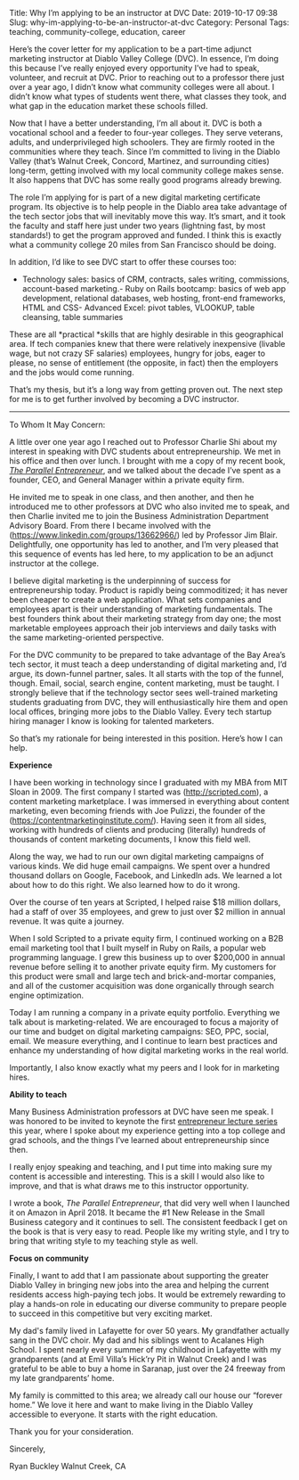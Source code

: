 Title: Why I’m applying to be an instructor at DVC
Date: 2019-10-17 09:38
Slug: why-im-applying-to-be-an-instructor-at-dvc
Category: Personal
Tags: teaching, community-college, education, career

Here’s the cover letter for my application to be a part-time adjunct marketing instructor at Diablo Valley College (DVC). In essence, I’m doing this because I’ve really enjoyed every opportunity I’ve had to speak, volunteer, and recruit at DVC. Prior to reaching out to a professor there just over a year ago, I didn’t know what community colleges were all about. I didn’t know what types of students went there, what classes they took, and what gap in the education market these schools filled. 

Now that I have a better understanding, I’m all about it. DVC is both a vocational school and a feeder to four-year colleges. They serve veterans, adults, and underprivileged high schoolers. They are firmly rooted in the communities where they teach. Since I’m committed to living in the Diablo Valley (that’s Walnut Creek, Concord, Martinez, and surrounding cities) long-term, getting involved with my local community college makes sense. It also happens that DVC has some really good programs already brewing. 

The role I’m applying for is part of a new digital marketing certificate program. Its objective is to help people in the Diablo area take advantage of the tech sector jobs that will inevitably move this way. It’s smart, and it took the faculty and staff here just under two years (lightning fast, by most standards!) to get the program approved and funded. I think this is exactly what a community college 20 miles from San Francisco should be doing.

In addition, I’d like to see DVC start to offer these courses too:

- Technology sales: basics of CRM, contracts, sales writing, commissions, account-based marketing.- Ruby on Rails bootcamp: basics of web app development, relational databases, web hosting, front-end frameworks, HTML and CSS- Advanced Excel: pivot tables, VLOOKUP, table cleansing, table summaries

These are all *practical *skills that are highly desirable in this geographical area. If tech companies knew that there were relatively inexpensive (livable wage, but not crazy SF salaries) employees, hungry for jobs, eager to please, no sense of entitlement (the opposite, in fact) then the employers and the jobs would come running. 

That’s my thesis, but it’s a long way from getting proven out. The next step for me is to get further involved by becoming a DVC instructor. 

---

To Whom It May Concern:

A little over one year ago I reached out to Professor Charlie Shi about my interest in speaking with DVC students about entrepreneurship. We met in his office and then over lunch. I brought with me a copy of my recent book, *[The Parallel Entrepreneur](https://rbucks.com/the-parallel-entrepreneur/)*, and we talked about the decade I’ve spent as a founder, CEO, and General Manager within a private equity firm.

He invited me to speak in one class, and then another, and then he introduced me to other professors at DVC who also invited me to speak, and then Charlie invited me to join the Business Administration Department Advisory Board. From there I became involved with the (https://www.linkedin.com/groups/13662966/) led by Professor Jim Blair. Delightfully, one opportunity has led to another, and I’m very pleased that this sequence of events has led here, to my application to be an adjunct instructor at the college. 

I believe digital marketing is the underpinning of success for entrepreneurship today. Product is rapidly being commoditized; it has never been cheaper to create a web application. What sets companies and employees apart is their understanding of marketing fundamentals. The best founders think about their marketing strategy from day one; the most marketable employees approach their job interviews and daily tasks with the same marketing-oriented perspective. 

For the DVC community to be prepared to take advantage of the Bay Area’s tech sector, it must teach a deep understanding of digital marketing and, I’d argue, its down-funnel partner, sales. It all starts with the top of the funnel, though. Email, social, search engine, content marketing, must be taught. I strongly believe that if the technology sector sees well-trained marketing students graduating from DVC, they will enthusiastically hire them and open local offices, bringing more jobs to the Diablo Valley. Every tech startup hiring manager I know is looking for talented marketers. 

So that’s my rationale for being interested in this position. Here’s how I can help. 

**Experience**

I have been working in technology since I graduated with my MBA from MIT Sloan in 2009. The first company I started was (http://scripted.com), a content marketing marketplace. I was immersed in everything about content marketing, even becoming friends with Joe Pulizzi, the founder of the (https://contentmarketinginstitute.com/). Having seen it from all sides, working with hundreds of clients and producing (literally) hundreds of thousands of content marketing documents, I know this field well. 

Along the way, we had to run our own digital marketing campaigns of various kinds. We did huge email campaigns. We spent over a hundred thousand dollars on Google, Facebook, and LinkedIn ads. We learned a lot about how to do this right. We also learned how to do it wrong.

Over the course of ten years at Scripted, I helped raise $18 million dollars, had a staff of over 35 employees, and grew to just over $2 million in annual revenue. It was quite a journey. 

When I sold Scripted to a private equity firm, I continued working on a B2B email marketing tool that I built myself in Ruby on Rails, a popular web programming language. I grew this business up to over $200,000 in annual revenue before selling it to another private equity firm. My customers for this product were small and large tech and brick-and-mortar companies, and all of the customer acquisition was done organically through search engine optimization.

Today I am running a company in a private equity portfolio. Everything we talk about is marketing-related. We are encouraged to focus a majority of our time and budget on digital marketing campaigns: SEO, PPC, social, email. We measure everything, and I continue to learn best practices and enhance my understanding of how digital marketing works in the real world.

Importantly, I also know exactly what my peers and I look for in marketing hires.  

**Ability to teach**

Many Business Administration professors at DVC have seen me speak. I was honored to be invited to keynote the first [entrepreneur lecture series]({filename}four-simple-truths-about-entrepreneurship.md) this year, where I spoke about my experience getting into a top college and grad schools, and the things I’ve learned about entrepreneurship since then. 

I really enjoy speaking and teaching, and I put time into making sure my content is accessible and interesting. This is a skill I would also like to improve, and that is what draws me to this instructor opportunity. 

I wrote a book, *The Parallel Entrepreneur*, that did very well when I launched it on Amazon in April 2018. It became the #1 New Release in the Small Business category and it continues to sell. The consistent feedback I get on the book is that is very easy to read. People like my writing style, and I try to bring that writing style to my teaching style as well. 

**Focus on community**

Finally, I want to add that I am passionate about supporting the greater Diablo Valley in bringing new jobs into the area and helping the current residents access high-paying tech jobs. It would be extremely rewarding to play a hands-on role in educating our diverse community to prepare people to succeed in this competitive but very exciting market. 

My dad's family lived in Lafayette for over 50 years. My grandfather actually sang in the DVC choir. My dad and his siblings went to Acalanes High School. I spent nearly every summer of my childhood in Lafayette with my grandparents (and at Emil Villa’s Hick’ry Pit in Walnut Creek) and I was grateful to be able to buy a home in Saranap, just over the 24 freeway from my late grandparents’ home. 

My family is committed to this area; we already call our house our “forever home.” We love it here and want to make living in the Diablo Valley accessible to everyone. It starts with the right education. 

Thank you for your consideration.

Sincerely,

Ryan Buckley
Walnut Creek, CA
